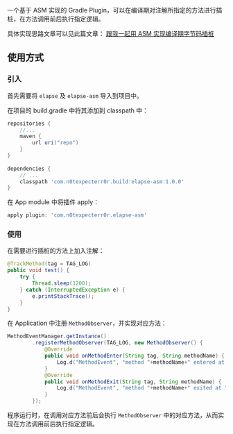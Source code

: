 一个基于 ASM 实现的 Gradle Plugin，可以在编译期对注解所指定的方法进行插桩，在方法调用前后执行指定逻辑。

具体实现思路文章可以见此篇文章： [跟我一起用 ASM 实现编译期字节码插桩](http://blog.n0texpecterr0r.cn/?p=752)

## 使用方式

### 引入

首先需要将 `elapse` 及 `elapse-asm` 导入到项目中。

在项目的 build.gradle 中将其添加到 classpath 中：

```groovy
repositories {
    //...
    maven {
        url uri("repo")
    }
}
 
dependencies {
    // ...
    classpath 'com.n0texpecterr0r.build:elapse-asm:1.0.0'
}
```

在 App module 中将插件 apply：

```groovy
apply plugin: 'com.n0texpecterr0r.elapse-asm'
```

### 使用

在需要进行插桩的方法上加入注解：

```java
@TrackMethod(tag = TAG_LOG)
public void test() {
    try {
        Thread.sleep(1200);
    } catch (InterruptedException e) {
        e.printStackTrace();
    }
}
```

在 Application 中注册 `MethodObserver`，并实现对应方法：

```java
MethodEventManager.getInstance()
        .registerMethodObserver(TAG_LOG, new MethodObserver() {
            @Override
            public void onMethodEnter(String tag, String methodName) {
                Log.d("MethodEvent", "method "+methodName+" entered at "+System.currentTimeMillis());
            }
            @Override
            public void onMethodExit(String tag, String methodName) {
                Log.d("MethodEvent", "method "+methodName+" exited at "+System.currentTimeMillis());
            }
        });
```

程序运行时，在调用对应方法前后会执行 `MethodObserver` 中的对应方法，从而实现在方法调用前后执行指定逻辑。